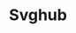 ---
title: 'Svghub'
description: 'A library of over 70 custom-color elements ready to paste into your project.'
link: 'https://svghub.vercel.app/'
imageURL: 'https://res.cloudinary.com/dc6mrv5cb/image/upload/v1718795631/personal-resources/icons/svghub.vercel.app__cwqwpj_fu6isw.webp'
---